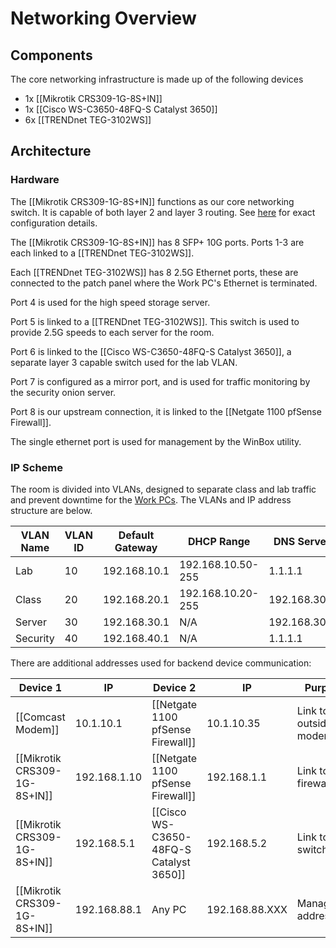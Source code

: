# Networking Overview
## Components
The core networking infrastructure is made up of the following devices
- 1x [[Mikrotik CRS309-1G-8S+IN]]
- 1x [[Cisco WS-C3650-48FQ-S Catalyst 3650]]
- 6x [[TRENDnet TEG-3102WS]]

## Architecture
### Hardware
The [[Mikrotik CRS309-1G-8S+IN]] functions as our core networking switch. It is capable of both layer 2 and layer 3 routing. See [here](/Network%20Architecture/Equipment/Mikrotik%20CRS309-1G-8S+IN) for exact configuration details.

The [[Mikrotik CRS309-1G-8S+IN]] has 8 SFP+ 10G ports. Ports 1-3 are each linked to a [[TRENDnet TEG-3102WS]].

Each [[TRENDnet TEG-3102WS]] has 8 2.5G Ethernet ports, these are connected to the patch panel where the Work PC's Ethernet is terminated.

Port 4 is used for the high speed storage server.

Port 5 is linked to a [[TRENDnet TEG-3102WS]]. This switch is used to provide 2.5G speeds to each server for the room.

Port 6 is linked to the [[Cisco WS-C3650-48FQ-S Catalyst 3650]], a separate layer 3 capable switch used for the lab VLAN.

Port 7 is configured as a mirror port, and is used for traffic monitoring by the security onion server.

Port 8 is our upstream connection, it is linked to the [[Netgate 1100 pfSense Firewall]].

The single ethernet port is used for management by the WinBox utility.
### IP Scheme
The room is divided into VLANs, designed to separate class and lab traffic and prevent downtime for the [Work PCs](/PCs/Work%20PCs/General%20Information). The VLANs and IP address structure are below.

| VLAN Name | VLAN ID | Default Gateway | DHCP Range        | DNS Server   |
| --------- | ------- | --------------- | ----------------- | ------------ |
| Lab       | 10      | 192.168.10.1    | 192.168.10.50-255 | 1.1.1.1      |
| Class     | 20      | 192.168.20.1    | 192.168.10.20-255 | 192.168.30.2 |
| Server    | 30      | 192.168.30.1    | N/A               | 192.168.30.2 |
| Security  | 40      | 192.168.40.1    | N/A               | 1.1.1.1      |
There are additional addresses used for backend device communication:

| Device 1                     | IP           | Device 2                                | IP             | Purposed              |
| ---------------------------- | ------------ | --------------------------------------- | -------------- | --------------------- |
| [[Comcast Modem]]            | 10.1.10.1    | [[Netgate 1100 pfSense Firewall]]       | 10.1.10.35     | Link to outside modem |
| [[Mikrotik CRS309-1G-8S+IN]] | 192.168.1.10 | [[Netgate 1100 pfSense Firewall]]       | 192.168.1.1    | Link to firewall      |
| [[Mikrotik CRS309-1G-8S+IN]] | 192.168.5.1  | [[Cisco WS-C3650-48FQ-S Catalyst 3650]] | 192.168.5.2    | Link to lab switch    |
| [[Mikrotik CRS309-1G-8S+IN]] | 192.168.88.1 | Any PC                                  | 192.168.88.XXX | Management address    |
